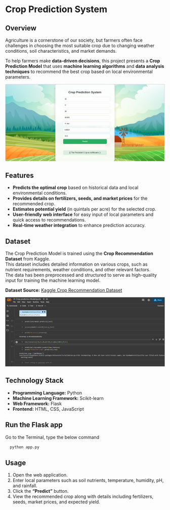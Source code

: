 # Crop Prediction System


## Overview
Agriculture is a cornerstone of our society, but farmers often face challenges in choosing the most suitable crop due to changing weather conditions, soil characteristics, and market demands.  

To help farmers make **data-driven decisions**, this project presents a **Crop Prediction Model** that uses **machine learning algorithms** and **data analysis techniques** to recommend the best crop based on local environmental parameters.

![](https://github.com/arjunrpai/Crop-Prediction-System/blob/main/prediction_output.png)


## Features
- **Predicts the optimal crop** based on historical data and local environmental conditions.  
- **Provides details on fertilizers, seeds, and market prices** for the recommended crop.  
- **Estimates potential yield** (in quintals per acre) for the selected crop.  
- **User-friendly web interface** for easy input of local parameters and quick access to recommendations.  
- **Real-time weather integration** to enhance prediction accuracy.


## Dataset
The Crop Prediction Model is trained using the **Crop Recommendation Dataset** from Kaggle.  
This dataset includes detailed information on various crops, such as nutrient requirements, weather conditions, and other relevant factors.  
The data has been preprocessed and structured to serve as high-quality input for training the machine learning model.

**Dataset Source:** [Kaggle Crop Recommendation Dataset]([https://www.kaggle.com](https://www.kaggle.com/code/prasadchaskar/crop-prediction-99-accuracy))

![](https://github.com/arjunrpai/Crop-Prediction-System/blob/main/model_output.png)

## Technology Stack
- **Programming Language:** Python  
- **Machine Learning Framework:** Scikit-learn  
- **Web Framework:** Flask  
- **Frontend:** HTML, CSS, JavaScript
  
## Run the Flask app
Go to the Terminal, type  the below command
```bash
  python app.py
```



## Usage
1. Open the web application.  
2. Enter local parameters such as soil nutrients, temperature, humidity, pH, and rainfall.  
3. Click the **“Predict”** button.  
4. View the recommended crop along with details including fertilizers, seeds, market prices, and expected yield.



